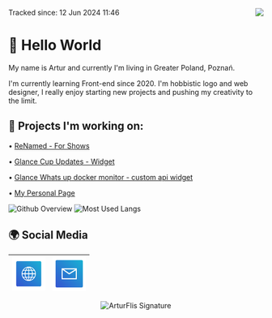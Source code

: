 <a>Tracked since: 12 Jun 2024 11:46</a><a href="https://u8views.com/github/Panonim"><img src="https://u8views.com/api/v1/github/profiles/58903942/views/day-week-month-total-count.svg" align="right"></a>

# 👋 Hello World

My name is Artur and currently I'm living in Greater Poland, Poznań. 

I'm currently learning Front-end since 2020. I'm hobbistic logo and web designer, I really enjoy starting new projects and pushing my creativity to the limit. 


## 🔨 Projects I'm working on:

• [ReNamed - For Shows](https://github.com/Panonim/Renamed)

• [Glance Cup Updates - Widget](https://github.com/glanceapp/community-widgets/blob/main/widgets/cup-updates-by-panonim/README.md)

• [Glance Whats up docker monitor - custom api widget](https://github.com/glanceapp/community-widgets/blob/main/widgets/wud-monitor-by-panonim/README.md)

• [My Personal Page](https://bluee.dev)


<img height=230 src="https://github-readme-stats.vercel.app/api?username=panonim&show_icons=true&theme=holi&show=prs_merged&hide=contribs&rank_icon=github&text_bold=false" alt="Github Overview"/> <img height=230 src="https://github-readme-stats.vercel.app/api/top-langs/?username=panonim&layout=donut&theme=holi&" alt="Most Used Langs"/>

## 🌍 Social Media

| [<img src="https://raw.githubusercontent.com/Panonim/Panonim/main/Website.svg" alt="Website" width="66"> ](https://bluee.dev/) | [<img src="https://raw.githubusercontent.com/Panonim/Panonim/main/Mail.svg" alt="Mail" width="66">](https://mail.google.com/mail/u/0/?fs=1&to=office@bluee.dev&tf=cm) |
| :---: | :---:|
<div align="center"><img src="https://bluee.dev/assets/ArturFlis.svg" height=150px width=250px alt="ArturFlis Signature"/></div>
